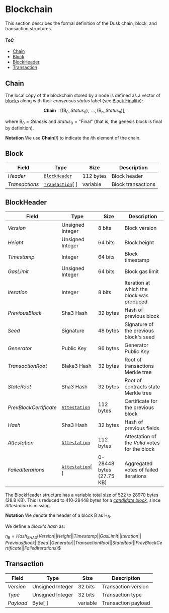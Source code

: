 # Blockchain
This section describes the formal definition of the Dusk chain, block, and transaction structures.

#### ToC
  - [Chain](#chain)
  - [Block](#block)
  - [BlockHeader](#blockheader)
  - [Transaction](#transaction)


## Chain
The local copy of the blockchain stored by a node is defined as a vector of [blocks](#block) along with their *consensus status* label (see [Block Finality][fin]):

$$\textbf{Chain}: [(\mathsf{B}_0, Status_0), \text{ }\dots, (\mathsf{B}_n, Status_n)],$$

where $\mathsf{B}_0 = Genesis$ and $Status_0 = \text{"Final"}$ (that is, the genesis block is final by definition).

**Notation**
We use $\textbf{Chain}[i]$ to indicate the *i*th element of the chain.

<!-- TODO: define Genesis and Tip here; review use of Tip in procedures (we can use Chain instead) -->

## Block

| Field            | Type                   | Size      | Description        |
|------------------|------------------------|-----------|--------------------|
| $Header$         | [`BlockHeader`][bh]    | 112 bytes | Block header       |
| $Transactions$   | [`Transaction`][tx][ ] | variable  | Block transactions |

## BlockHeader

| Field                  | Type                    | Size       | Description                                         |
|------------------------|-------------------------|------------|-----------------------------------------------------|
| $Version$              | Unsigned Integer        | 8 bits     | Block version                                       |
| $Height$               | Unsigned Integer        | 64 bits    | Block height                                        |
| $Timestamp$            | Integer                 | 64 bits    | Block timestamp                                     |
| $GasLimit$             | Unsigned Integer        | 64 bits    | Block gas limit                                     |
| $Iteration$            | Integer                 | 8 bits     | Iteration at which the block was produced           |
| $PreviousBlock$        | Sha3 Hash               | 32 bytes   | Hash of previous block                              |
| $Seed$                 | Signature               | 48 bytes   | Signature of the previous block's seed              |
| $Generator$            | Public Key              | 96 bytes   | Generator Public Key                                |
| $TransactionRoot$      | Blake3 Hash             | 32 bytes   | Root of transactions Merkle tree                    |
| $StateRoot$            | Sha3 Hash               | 32 bytes   | Root of contracts state Merkle tree                 |
| $PrevBlockCertificate$ | [`Attestation`][att]    | 112 bytes  | Certificate for the previous block                  |
| $Hash$                 | Sha3 Hash               | 32 bytes   | Hash of previous fields                             |
| $Attestation$          | [`Attestation`][att]    | 112 bytes  | Attestation of the $Valid$ votes for the block      |
| $FailedIterations$     | [`Attestation`][att][ ] | 0-28448 bytes (27.75 KB) | Aggregated votes of failed iterations |

The $\mathsf{BlockHeader}$ structure has a variable total size of 522 to 28970 bytes (28.8 KB).
This is reduced to 410-28448 bytes for a [*candidate block*][cb], since $Attestation$ is missing.

**Notation**
We denote the header of a block $\mathsf{B}$ as $\mathsf{H_B}$.

We define a *block's hash* as:

<!-- TODO: define \eta as function: \eta(B) -->
$\eta_\mathsf{B} = Hash_{SHA3}(Version||Height||Timestamp||GasLimit||Iteration||$
$\text{     }PreviousBlock||Seed||Generator||TransactionRoot||StateRoot||PrevBlockCertificate||FailedIterations)$$

<!-- TODO: define block's round and iteration: r_{\mathsf{B}^p},s_{\mathsf{B}^p} -->

## Transaction

| Field     | Type             | Size      | Description         |
|-----------|------------------|-----------|---------------------|
| $Version$ | Unsigned Integer | 32 bits   | Transaction version |
| $Type$    | Unsigned Integer | 32 bits   | Transaction type    |
| $Payload$ | Byte[ ]          | variable  | Transaction payload |

<!------------------------- LINKS ------------------------->
[b]:  #block
[bh]: #blockheader
[lc]: #chain
[tx]: #transaction

<!-- Basics -->
[cb]:   https://github.com/dusk-network/dusk-protocol/tree/main/consensus/basics/README.md#candidate-block
[att]: https://github.com/dusk-network/dusk-protocol/tree/main/consensus/basics/README.md#attestation
[sv]:   https://github.com/dusk-network/dusk-protocol/tree/main/consensus/basics/README.md#stepvotes

<!-- Chain Management -->
[fin]: https://github.com/dusk-network/dusk-protocol/tree/main/consensus/chain-management/README.md#finality
[cs]:  https://github.com/dusk-network/dusk-protocol/tree/main/consensus/chain-management/README.md#consensus-state
